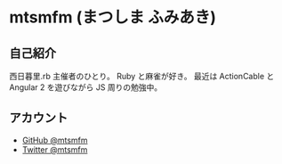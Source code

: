 # mtsmfm (まつしま ふみあき)

## 自己紹介

西日暮里.rb 主催者のひとり。
Ruby と麻雀が好き。
最近は ActionCable と Angular 2 を遊びながら JS 周りの勉強中。

## アカウント

- [GitHub @mtsmfm](https://github.com/mtsmfm)
- [Twitter @mtsmfm](https://twitter.com/mtsmfm)
